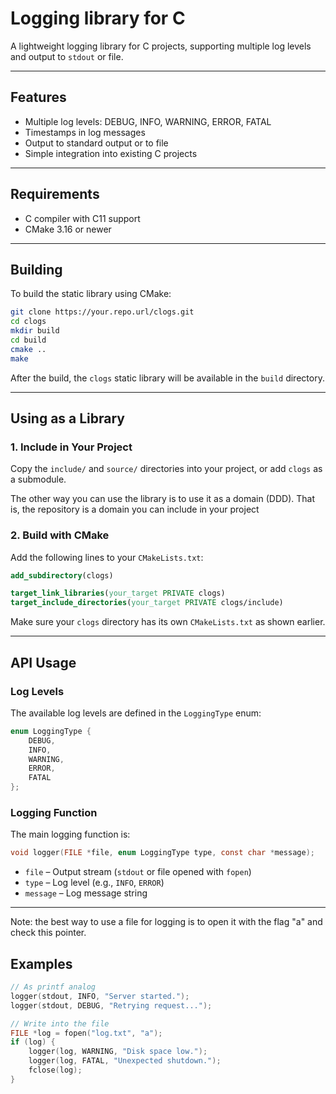 # Logging library for C

A lightweight logging library for C projects, supporting multiple log levels and output to `stdout` or file.

---

## Features

- Multiple log levels: DEBUG, INFO, WARNING, ERROR, FATAL
- Timestamps in log messages
- Output to standard output or to file
- Simple integration into existing C projects

---

## Requirements

- C compiler with C11 support
- CMake 3.16 or newer

---

## Building

To build the static library using CMake:

```sh
git clone https://your.repo.url/clogs.git
cd clogs
mkdir build
cd build
cmake ..
make
```

After the build, the `clogs` static library will be available in the `build` directory.

---

## Using as a Library

### 1. Include in Your Project

Copy the `include/` and `source/` directories into your project, or add `clogs` as a submodule.

The other way you can use the library is to use it as a domain (DDD). That is, the repository is a domain you can include in your project

### 2. Build with CMake

Add the following lines to your `CMakeLists.txt`:

```cmake
add_subdirectory(clogs)

target_link_libraries(your_target PRIVATE clogs)
target_include_directories(your_target PRIVATE clogs/include)
```

Make sure your `clogs` directory has its own `CMakeLists.txt` as shown earlier.

---

## API Usage

### Log Levels

The available log levels are defined in the `LoggingType` enum:

```c
enum LoggingType {
    DEBUG,
    INFO,
    WARNING,
    ERROR,
    FATAL
};
```

### Logging Function

The main logging function is:

```c
void logger(FILE *file, enum LoggingType type, const char *message);
```

- `file` – Output stream (`stdout` or file opened with `fopen`)
- `type` – Log level (e.g., `INFO`, `ERROR`)
- `message` – Log message string

---
Note: the best way to use a file for logging is to open it with the flag "a" and check this pointer.

## Examples

```c
// As printf analog
logger(stdout, INFO, "Server started.");
logger(stdout, DEBUG, "Retrying request...");
```
```c
// Write into the file
FILE *log = fopen("log.txt", "a");
if (log) {
    logger(log, WARNING, "Disk space low.");
    logger(log, FATAL, "Unexpected shutdown.");
    fclose(log);
}
```
